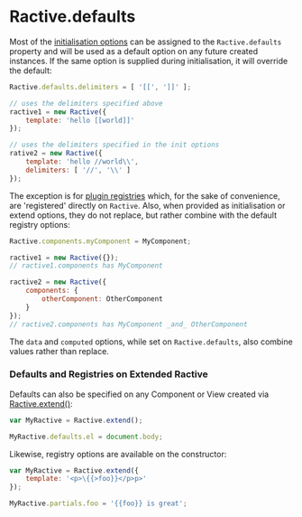 # Ractive.defaults


Most of the [initialisation options](options.md) can be assigned
to the `Ractive.defaults` property and will be used as a default option on any future created instances.
If the same option is supplied during initialisation, it will override the default:

```js
Ractive.defaults.delimiters = [ '[[', ']]' ];

// uses the delimiters specified above
ractive1 = new Ractive({
	template: 'hello [[world]]'
});

// uses the delimiters specified in the init options
rative2 = new Ractive({
	template: 'hello //world\\',
	delimiters: [ '//', '\\' ]
});
```

The exception is for [plugin registries](Plugins.md) which, for the sake of convenience, are
'registered' directly on `Ractive`. Also, when provided as initialisation or extend options, they do
not replace, but rather combine with the default registry options:

```js
Ractive.components.myComponent = MyComponent;

ractive1 = new Ractive({});
// ractive1.components has MyComponent

ractive2 = new Ractive({
	components: {
		otherComponent: OtherComponent
	}
});
// ractive2.components has MyComponent _and_ OtherComponent
```

The `data` and `computed` options, while set on `Ractive.defaults`, also combine values rather
than replace. <!--See {{{ createLink '' 'registries' }}} for more detials.-->

### Defaults and Registries on Extended Ractive

Defaults can also be specified on any Component or View created via [Ractive.extend()](Ractive.extend().md):

```js
var MyRactive = Ractive.extend();

MyRactive.defaults.el = document.body;

```

Likewise, registry options are available on the constructor:

```js
var MyRactive = Ractive.extend({
	template: '<p>\{{>foo}}</p>p>'
});

MyRactive.partials.foo = '{{foo}} is great';
```

